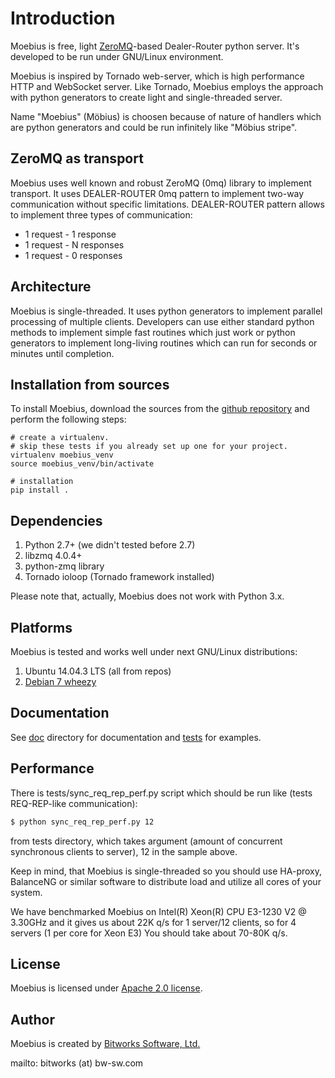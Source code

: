 # Introduction

Moebius is free, light [ZeroMQ](http://zeromq.org/)-based Dealer-Router python server. It's developed to be run under GNU/Linux environment.

Moebius is inspired by Tornado web-server, which is high performance HTTP and WebSocket server. Like Tornado, Moebius employs the approach with python generators to create light and single-threaded server.

Name "Moebius" (Möbius) is choosen because of nature of handlers which are python generators and could be run infinitely like "Möbius stripe".

## ZeroMQ as transport

Moebius uses well known and robust ZeroMQ (0mq) library to implement transport. It uses DEALER-ROUTER 0mq pattern to implement two-way communication without specific limitations. DEALER-ROUTER pattern allows to implement three types of communication:
 
* 1 request - 1 response 
* 1 request - N responses
* 1 request - 0 responses

## Architecture

Moebius is single-threaded. It uses python generators to implement parallel processing of multiple clients. Developers can use either standard python methods to implement simple fast routines which just work or python generators to implement long-living routines which can run for seconds or minutes until completion.


## Installation from sources

To install Moebius, download the sources from the [github repository](https://github.com/bwsw/moebius) and perform the following steps:
```
# create a virtualenv.
# skip these tests if you already set up one for your project.
virtualenv moebius_venv
source moebius_venv/bin/activate

# installation
pip install .
```

## Dependencies

1. Python 2.7+ (we didn't tested before 2.7)
2. libzmq 4.0.4+
3. python-zmq library
4. Tornado ioloop (Tornado framework installed)

Please note that, actually, Moebius does not work with Python 3.x.

## Platforms

Moebius is tested and works well under next GNU/Linux distributions:

1. Ubuntu 14.04.3 LTS (all from repos)
2. [Debian 7 wheezy](https://github.com/bwsw/moebius/blob/master/tests/Debian7.md)

## Documentation

See [doc](https://github.com/bwsw/moebius/tree/master/doc) directory for documentation and [tests](https://github.com/bwsw/moebius/tree/master/examples) for examples.

## Performance

There is tests/sync_req_rep_perf.py script which should be run like (tests REQ-REP-like communication):

```bash
$ python sync_req_rep_perf.py 12
```
from tests directory, which takes argument (amount of concurrent synchronous clients to server), 12 in the sample above. 

Keep in mind, that Moebius is single-threaded so you should use HA-proxy, BalanceNG or similar software to distribute load and utilize all cores of your system.

We have benchmarked Moebius on Intel(R) Xeon(R) CPU E3-1230 V2 @ 3.30GHz and it gives us about 22K q/s for 1 server/12 clients, so for 4 servers (1 per core for Xeon E3) You should take about 70-80K q/s.

## License

Moebius is licensed under [Apache 2.0 license](https://github.com/bwsw/moebius/blob/master/LICENSE).

## Author

Moebius is created by [Bitworks Software, Ltd.](http://bw-sw.com)

mailto: bitworks (at) bw-sw.com
